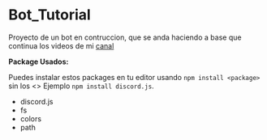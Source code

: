# Bot_Tutorial
Proyecto de un bot  en contruccion, que se anda haciendo a base que continua los videos de mi [canal](https://www.youtube.com/@elalda/videos)

**Package Usados:**

Puedes instalar estos packages en tu editor usando `npm install <package>` sin los <>
Ejemplo `npm install discord.js`.

 - discord.js
 - fs
 - colors
 - path
